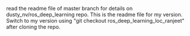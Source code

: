 read the readme file of master branch for details on dusty_nv/ros_deep_learning repo.
This is the readme file for my version.
Switch to my version using "git checkout ros_deep_learning_loc_ranjeet" after cloning the repo.
